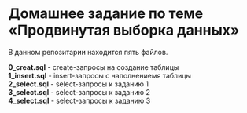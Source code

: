 # Домашнее задание по теме «Продвинутая выборка данных»

В данном репозитарии находится пять файлов.

**0_creat.sql** - create-запросы на создание таблицы  
**1_insert.sql** - insert-запросы с наполнениемя таблицы  
**2_select.sql** - select-запросы к заданию 1  
**3_select.sql** - select-запросы к заданию 2  
**4_select.sql** - select-запросы к заданию 3
